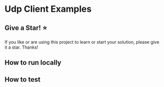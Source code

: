 # Udp Client Examples


## Give a Star! :star:

If you like or are using this project to learn or start your solution, please give it a star. Thanks!

## How to run locally


## How to test
